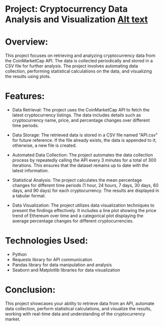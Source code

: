 # Project: Cryptocurrency Data Analysis and Visualization [Alt text](https://github.com/vdavidanalyst/Cryptocurrency-Data-Analysis-and-Visualization/blob/main/cryp.jpg)

# Overview:
  This project focuses on retrieving and analyzing cryptocurrency data from the CoinMarketCap API. The data is collected periodically and stored in a CSV file for further analysis. The project involves automating data collection, performing statistical calculations on the data, and visualizing the results using plots.

# Features:
- Data Retrieval: The project uses the CoinMarketCap API to fetch the latest cryptocurrency listings. The data includes details such as cryptocurrency name, price, and percentage changes over different time periods.

- Data Storage: The retrieved data is stored in a CSV file named "API.csv" for future reference. If the file already exists, the data is appended to it; otherwise, a new file is created.

- Automated Data Collection: The project automates the data collection process by repeatedly calling the API every 3 minutes for a total of 300 iterations. This ensures that the dataset remains up to date with the latest information.

- Statistical Analysis: The project calculates the mean percentage changes for different time periods (1 hour, 24 hours, 7 days, 30 days, 60 days, and 90 days) for each cryptocurrency. The results are displayed in a tabular format.

- Data Visualization: The project utilizes data visualization techniques to present the findings effectively. It includes a line plot showing the price trend of Ethereum over time and a categorical plot displaying the average percentage changes for different cryptocurrencies.

# Technologies Used:
- Python
- Requests library for API communication
- Pandas library for data manipulation and analysis
- Seaborn and Matplotlib libraries for data visualization

# Conclusion:
This project showcases your ability to retrieve data from an API, automate data collection, perform statistical calculations, and visualize the results, working with real-time data and understanding of the cryptocurrency market.
